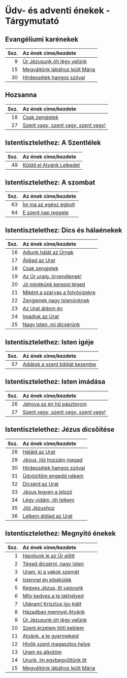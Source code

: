 # Üdv- és adventi énekek - Tárgymutató

## Evangéliumi karénekek

| Ssz. | Az ének címe/kezdete |
| ---: | :------------------- |
| 9 | [Úr Jézusunk óh légy velünk](../../collections/udv_es_adventi_enekek/009.xml) |
| 15 | [Megváltónk lábához leült Mária](../../collections/udv_es_adventi_enekek/015.xml) |
| 30 | [Hirdessétek hangos szóval](../../collections/udv_es_adventi_enekek/030.xml) |

## Hozsanna

| Ssz. | Az ének címe/kezdete |
| ---: | :------------------- |
| 18 | [Csak zengjetek](../../collections/udv_es_adventi_enekek/018.xml) |
| 27 | [Szent vagy, szent vagy, szent vagy!](../../collections/udv_es_adventi_enekek/027.xml) |

## Istentisztelethez: A Szentlélek

| Ssz. | Az ének címe/kezdete |
| ---: | :------------------- |
| 49 | [Küldd el Atyánk Lelkedet](../../collections/udv_es_adventi_enekek/049.xml) |

## Istentisztelethez: A szombat

| Ssz. | Az ének címe/kezdete |
| ---: | :------------------- |
| 63 | [Ím ma az egész égbolt](../../collections/udv_es_adventi_enekek/063.xml) |
| 64 | [E szent nap reggele](../../collections/udv_es_adventi_enekek/064.xml) |

## Istentisztelethez: Dics és hálaénekek

| Ssz. | Az ének címe/kezdete |
| ---: | :------------------- |
| 16 | [Adjunk hálát az Úrnak](../../collections/udv_es_adventi_enekek/016.xml) |
| 17 | [Áldjad az Urat](../../collections/udv_es_adventi_enekek/017.xml) |
| 18 | [Csak zengjetek](../../collections/udv_es_adventi_enekek/018.xml) |
| 19 | [Az Úr uralg, örvendjenek!](../../collections/udv_es_adventi_enekek/019.xml) |
| 20 | [Jó minékünk keresni téged](../../collections/udv_es_adventi_enekek/020.xml) |
| 21 | [Miként a szarvas a folyóvizekre](../../collections/udv_es_adventi_enekek/021.xml) |
| 22 | [Zengjenek nagy Istenünknek](../../collections/udv_es_adventi_enekek/022.xml) |
| 23 | [Az Urat áldom én](../../collections/udv_es_adventi_enekek/023.xml) |
| 24 | [Imádjuk az Urat](../../collections/udv_es_adventi_enekek/024.xml) |
| 25 | [Nagy Isten, mi dicsérünk](../../collections/udv_es_adventi_enekek/025.xml) |

## Istentisztelethez: Isten igéje

| Ssz. | Az ének címe/kezdete |
| ---: | :------------------- |
| 57 | [Adjátok a szent bibliát kezembe](../../collections/udv_es_adventi_enekek/057.xml) |

## Istentisztelethez: Isten imádása

| Ssz. | Az ének címe/kezdete |
| ---: | :------------------- |
| 26 | [Jehova az én hű pásztorom](../../collections/udv_es_adventi_enekek/026.xml) |
| 27 | [Szent vagy, szent vagy, szent vagy!](../../collections/udv_es_adventi_enekek/027.xml) |

## Istentisztelethez: Jézus dicsőítése

| Ssz. | Az ének címe/kezdete |
| ---: | :------------------- |
| 28 | [Háláld az Urat](../../collections/udv_es_adventi_enekek/028.xml) |
| 29 | [Jézus, jöjj hozzám magad](../../collections/udv_es_adventi_enekek/029.xml) |
| 30 | [Hirdessétek hangos szóval](../../collections/udv_es_adventi_enekek/030.xml) |
| 31 | [Üdvözítőm engedd nékem](../../collections/udv_es_adventi_enekek/031.xml) |
| 32 | [Dicsérd az Urat](../../collections/udv_es_adventi_enekek/032.xml) |
| 33 | [Jézus legyen a jelszó](../../collections/udv_es_adventi_enekek/033.xml) |
| 34 | [Légy vidám, óh lelkem](../../collections/udv_es_adventi_enekek/034.xml) |
| 35 | [Jöjj Jézushoz](../../collections/udv_es_adventi_enekek/035.xml) |
| 36 | [Lelkem áldjad az Urat](../../collections/udv_es_adventi_enekek/036.xml) |

## Istentisztelethez: Megnyitó énekek

| Ssz. | Az ének címe/kezdete |
| ---: | :------------------- |
| 1 | [Hajoljunk le az Úr előtt](../../collections/udv_es_adventi_enekek/001.xml) |
| 2 | [Téged dicsérni, nagy Isten](../../collections/udv_es_adventi_enekek/002.xml) |
| 3 | [Uram, ki a vakok szemét](../../collections/udv_es_adventi_enekek/003.xml) |
| 4 | [Istennel én kibékülék](../../collections/udv_es_adventi_enekek/004.xml) |
| 5 | [Kegyes Jézus, itt vagyunk](../../collections/udv_es_adventi_enekek/005.xml) |
| 6 | [Mily kedves a te lakhelyed](../../collections/udv_es_adventi_enekek/006.xml) |
| 7 | [Utánam! Krisztus így kiált](../../collections/udv_es_adventi_enekek/007.xml) |
| 8 | [Házadban mennyei Atyánk](../../collections/udv_es_adventi_enekek/008.xml) |
| 9 | [Úr Jézusunk óh légy velünk](../../collections/udv_es_adventi_enekek/009.xml) |
| 10 | [Szent érzelem tölti keblem](../../collections/udv_es_adventi_enekek/010.xml) |
| 11 | [Atyánk, a te gyermekeid](../../collections/udv_es_adventi_enekek/011.xml) |
| 12 | [Hívők szent magasztos helye](../../collections/udv_es_adventi_enekek/012.xml) |
| 13 | [Uram és alkotóm](../../collections/udv_es_adventi_enekek/013.xml) |
| 14 | [Urunk, ím egybegyűltünk itt](../../collections/udv_es_adventi_enekek/014.xml) |
| 15 | [Megváltónk lábához leült Mária](../../collections/udv_es_adventi_enekek/015.xml) |

